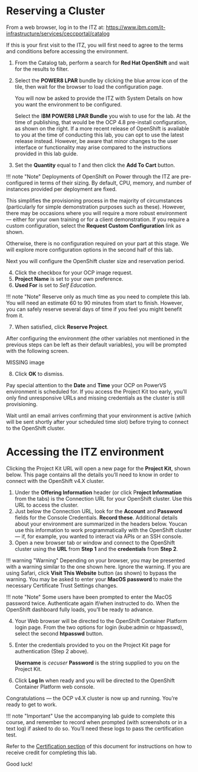 # Reserving a Cluster

From a web browser, log in to the ITZ at: https://www.ibm.com/it-infrastructure/services/ceccportal/catalog

If this is your first visit to the ITZ, you will first need to agree to the terms and conditions before accessing
the environment.

1. From the Catalog tab, perform a search for **Red Hat OpenShift** and wait for the results to filter.
2. Select the **POWER8 LPAR** bundle by clicking the blue arrow icon of the tile, then wait for the browser to load the configuration page.

   You will now be asked to provide the ITZ with System Details on how you want the environment to be configured.

   Select the I**BM POWER8 LPAR Bundle** you wish to use for the lab. At the time of publishing, that would be the OCP 4.8 pre-install configuration, as shown on the right. If a more recent release of OpenShift is available to you at the time of conducting this lab, you can opt to use the latest release instead. However, be aware that minor changes to the user interface or functionality may arise compared to the instructions provided in this lab guide.

3. Set the **Quantity** equal to _1_ and then click the **Add To Cart** button.

!!! note "Note"
   Deployments of OpenShift on Power through the ITZ are pre-configured in terms of their sizing. By default, CPU, memory, and number of instances provided per deployment are fixed.

   This simplifies the provisioning process in the majority of circumstances (particularly for simple demonstration purposes such as these). However, there may be occasions where you will require a more robust environment — either for your own training or for a client demonstration. If you require a custom configuration, select the **Request Custom Configuration** link as shown.

   Otherwise, there is no configuration required on your part at this stage. We will explore more configuration options in the second half of this lab.

Next you will configure the OpenShift cluster size and reservation period.

4. Click the checkbox for your OCP image request.
5. **Project Name** is set to your own preference.
6. **Used For** is set to _Self Education_.

!!! note "Note"
   Reserve only as much time as you need to complete this lab. You will need an estimate 60 to 90 minutes from start to finish. However, you can safely reserve several days of time if you feel you might benefit from it.

7. When satisfied, click **Reserve Project**.

After configuring the environment (the other variables not mentioned in the previous steps can be left as their default variables), you will be prompted with the following screen.

MISSING image

8. Click **OK** to dismiss.

Pay special attention to the **Date** and **Time** your OCP on PowerVS environment is scheduled for. If you access the Project Kit too early, you’ll only find unresponsive URLs and missing credentials as the cluster is still provisioning.

Wait until an email arrives confirming that your environment is active (which will be sent shortly after your scheduled time slot) before trying to connect to the OpenShift cluster.

# Accessing the ITZ environment

Clicking the Project Kit URL will open a new page for the **Project Kit**, shown below. This page contains all the
details you’ll need to know in order to connect with the OpenShift v4.X cluster.

1. Under the **Offering Information** header (or click P**roject Information** from the tabs) is the Connection URL for your OpenShift cluster. Use this URL to access the cluster.
2. Just below the Connection URL, look for the **Account** and **Password** fields for the Console Credentials. **Record these**. Additional details about your environment are summarized in the headers below. Youcan use this information to work programmatically with the OpenShift cluster — if, for example, you wanted to interact via APIs or an SSH console.
3. Open a new browser tab or window and connect to the OpenShift cluster using the **URL** from **Step 1** and the **credentials** from **Step 2**.

!!! warning "Warning"
    Depending on your browser, you may be presented with a warning similar to the one shown here. Ignore the warning. If you are using Safari, click **Visit This Website** button (as shown) to bypass the warning. You may be asked to enter your **MacOS password** to make the necessary Certificate Trust Settings changes.

!!! note "Note"
    Some users have been prompted to enter the MacOS password twice. Authenticate again if/when instructed to do. When the OpenShift dashboard fully loads, you’ll be ready to advance.

4. Your Web browser will be directed to the OpenShift Container Platform login page. From the two options for login (kube:admin or htpasswd), select the second **htpasswd** button.
5. Enter the credentials provided to you on the Project Kit page for authentication (Step 2 above).

   **Username** is _cecuser_
   **Password** is the string supplied to you on the Project Kit.

6. Click **Log In** when ready and you will be directed to the OpenShift Container Platform web console.

Congratulations — the OCP v4.X cluster is now up and running. You’re ready to get to work.

!!! note "Important"
    Use the accompanying lab guide to complete this course, and remember to record when prompted (with screenshots or in a text log) if asked to do so. You’ll need these logs to pass the certification test.

Refer to the [Certification section](../certification.md) of this document for instructions on how to receive credit for completing this lab.

Good luck!

